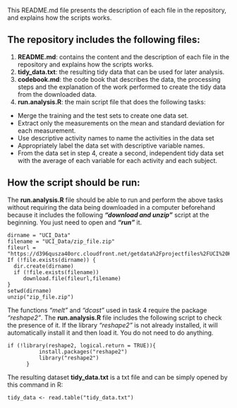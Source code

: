 This README.md file presents the description of each file in the
repository, and explains how the scripts works.

The repository includes the following files:
--------------------------------------------

1.  **README.md**: contains the content and the description of each file
    in the repository and explains how the scripts works.  
2.  **tidy\_data.txt**: the resulting tidy data that can be used for
    later analysis.
3.  **codebook.md**: the code book that describes the data, the
    processing steps and the explanation of the work performed to create
    the tidy data from the downloaded data.
4.  **run.analysis.R**: the main script file that does the following
    tasks:

-   Merge the training and the test sets to create one data set.  
-   Extract only the measurements on the mean and standard deviation for
    each measurement.
-   Use descriptive activity names to name the activities in the data
    set  
-   Appropriately label the data set with descriptive variable names.  
-   From the data set in step 4, create a second, independent tidy data
    set with the average of each variable for each activity and each
    subject.

How the script should be run:
-----------------------------

The **run.analysis.R** file should be able to run and perform the above
tasks without requiring the data being downloaded in a computer
beforehand because it includes the following ***“download and unzip”***
script at the beginning. You just need to open and ***“run”*** it.

    dirname = "UCI_Data"
    filename = "UCI_Data/zip_file.zip"
    fileurl = "https://d396qusza40orc.cloudfront.net/getdata%2Fprojectfiles%2FUCI%20HAR%20Dataset.zip"
    If (!file.exists(dirname)) {
      dir.create(dirname)
      if (!file.exists(filename))    
         download.file(fileurl,filename)
    }
    setwd(dirname)
    unzip("zip_file.zip")

The functions *“melt”* and *“dcast”* used in task 4 require the package
*“reshape2”*. The **run.analysis.R** file includes the following script
to check the presence of it. If the library *“reshape2”* is not already
installed, it will automatically install it and then load it. You do not
need to do anything.

    if (!library(reshape2, logical.return = TRUE)){
              install.packages("reshape2")
              library("reshape2")
          }

The resulting dataset **tidy\_data.txt** is a txt file and can be simply
opened by this command in R:

    tidy_data <- read.table("tidy_data.txt")
